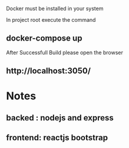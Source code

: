 
Docker  must be installed in your system


In project root  execute the command

## docker-compose up

After Successfull Build please  open the browser 

## http://localhost:3050/




# Notes

## backed : nodejs and express

## frontend: reactjs bootstrap


